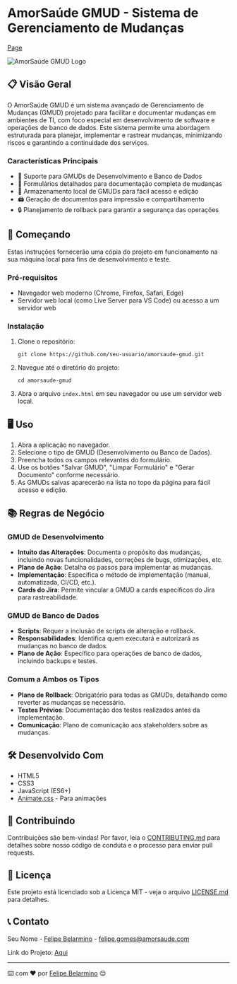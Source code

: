 # AmorSaúde GMUD - Sistema de Gerenciamento de Mudanças

[Page](https://techamorsaude.github.io/gmud-generator)

![AmorSaúde GMUD Logo](https://www.amorsaude.com.br/wp-content/themes/amorsaude/assets/images/amorsaude-logo.svg)

## 📋 Visão Geral

O AmorSaúde GMUD é um sistema avançado de Gerenciamento de Mudanças (GMUD) projetado para facilitar e documentar mudanças em ambientes de TI, com foco especial em desenvolvimento de software e operações de banco de dados. Este sistema permite uma abordagem estruturada para planejar, implementar e rastrear mudanças, minimizando riscos e garantindo a continuidade dos serviços.

### Características Principais

- 🔄 Suporte para GMUDs de Desenvolvimento e Banco de Dados
- 📝 Formulários detalhados para documentação completa de mudanças
- 💾 Armazenamento local de GMUDs para fácil acesso e edição
- 🖨️ Geração de documentos para impressão e compartilhamento
- 🔒 Planejamento de rollback para garantir a segurança das operações

## 🚀 Começando

Estas instruções fornecerão uma cópia do projeto em funcionamento na sua máquina local para fins de desenvolvimento e teste.

### Pré-requisitos

- Navegador web moderno (Chrome, Firefox, Safari, Edge)
- Servidor web local (como Live Server para VS Code) ou acesso a um servidor web

### Instalação

1. Clone o repositório:
   ```
   git clone https://github.com/seu-usuario/amorsaude-gmud.git
   ```

2. Navegue até o diretório do projeto:
   ```
   cd amorsaude-gmud
   ```

3. Abra o arquivo `index.html` em seu navegador ou use um servidor web local.

## 🖥️ Uso

1. Abra a aplicação no navegador.
2. Selecione o tipo de GMUD (Desenvolvimento ou Banco de Dados).
3. Preencha todos os campos relevantes do formulário.
4. Use os botões "Salvar GMUD", "Limpar Formulário" e "Gerar Documento" conforme necessário.
5. As GMUDs salvas aparecerão na lista no topo da página para fácil acesso e edição.

## 📚 Regras de Negócio

### GMUD de Desenvolvimento

- **Intuito das Alterações**: Documenta o propósito das mudanças, incluindo novas funcionalidades, correções de bugs, otimizações, etc.
- **Plano de Ação**: Detalha os passos para implementar as mudanças.
- **Implementação**: Especifica o método de implementação (manual, automatizada, CI/CD, etc.).
- **Cards do Jira**: Permite vincular a GMUD a cards específicos do Jira para rastreabilidade.

### GMUD de Banco de Dados

- **Scripts**: Requer a inclusão de scripts de alteração e rollback.
- **Responsabilidades**: Identifica quem executará e autorizará as mudanças no banco de dados.
- **Plano de Ação**: Específico para operações de banco de dados, incluindo backups e testes.

### Comum a Ambos os Tipos

- **Plano de Rollback**: Obrigatório para todas as GMUDs, detalhando como reverter as mudanças se necessário.
- **Testes Prévios**: Documentação dos testes realizados antes da implementação.
- **Comunicação**: Plano de comunicação aos stakeholders sobre as mudanças.

## 🛠️ Desenvolvido Com

- HTML5
- CSS3
- JavaScript (ES6+)
- [Animate.css](https://animate.style/) - Para animações

## 👥 Contribuindo

Contribuições são bem-vindas! Por favor, leia o [CONTRIBUTING.md](CONTRIBUTING.md) para detalhes sobre nosso código de conduta e o processo para enviar pull requests.

## 📜 Licença

Este projeto está licenciado sob a Licença MIT - veja o arquivo [LICENSE.md](LICENSE.md) para detalhes.

## 📞 Contato

Seu Nome - [Felipe Belarmino](https://www.linkedin.com/in/felipe-belarmino/) - felipe.gomes@amorsaude.com

Link do Projeto: [Aqui](https://github.com/techamorsaude/gmud-generator)

---

⌨️ com ❤️ por [Felipe Belarmino](https://github.com/felipebelarmino) 😊
